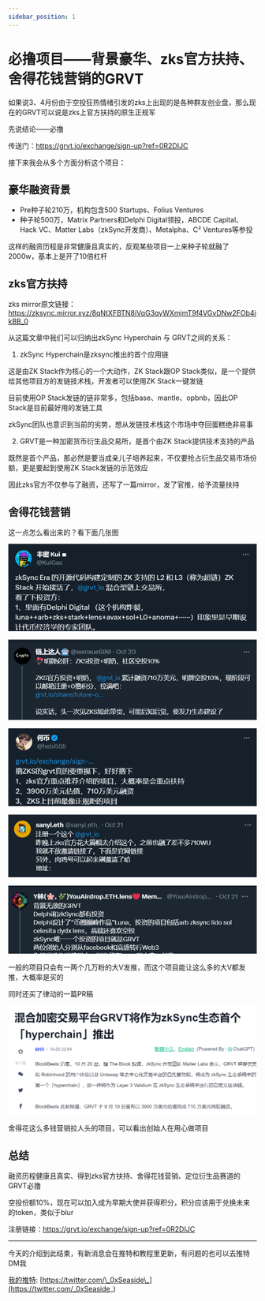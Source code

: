 ```yaml
---
sidebar_position: 1
---
```


# 必撸项目——背景豪华、zks官方扶持、舍得花钱营销的GRVT

如果说3、4月份由于空投狂热情绪引发的zks上出现的是各种群友创业盘，那么现在的GRVT可以说是zks上官方扶持的原生正规军

先说结论——必撸

传送门：https://grvt.io/exchange/sign-up?ref=0R2DIJC

接下来我会从多个方面分析这个项目：

## 豪华融资背景

- Pre种子轮210万，机构包含500 Startups、Folius Ventures
- 种子轮500万，Matrix Partners和Delphi Digital领投，ABCDE Capital、Hack VC、Matter Labs（zkSync开发商）、Metalpha、C² Ventures等参投

这样的融资历程是非常健康且真实的，反观某些项目一上来种子轮就融了2000w，基本上是开了10倍杠杆

## zks官方扶持

zks mirror原文链接：https://zksync.mirror.xyz/8qNtXFBTN8iVqG3qyWXmjmT9f4VGvDNw2FOb4ikBB_0

从这篇文章中我们可以归纳出zkSync Hyperchain 与 GRVT之间的关系：

1. zkSync Hyperchain是zksync推出的首个应用链

这是由ZK Stack作为核心的一个大动作，ZK Stack跟OP Stack类似，是一个提供给其他项目方的发链技术栈，开发者可以使用ZK Stack一键发链

目前使用OP Stack发链的链非常多，包括base、mantle、opbnb，因此OP Stack是目前最好用的发链工具

zkSync团队也意识到当前的劣势，想从发链技术栈这个市场中夺回蛋糕绝非易事

2. GRVT是一种加密货币衍生品交易所，是首个由ZK Stack提供技术支持的产品

既然是首个产品，那必然是要当成亲儿子培养起来，不仅要抢占衍生品交易市场份额，更是要起到使用ZK Stack发链的示范效应

因此zks官方不仅参与了融资，还写了一篇mirror，发了官推，给予流量扶持

## 舍得花钱营销

这一点怎么看出来的？看下面几张图

![GRVT](./img/1.jpg)

![GRVT](./img/2.jpg)

![GRVT](./img/3.jpg)

![GRVT](./img/4.jpg)

![GRVT](./img/5.jpg)

一般的项目只会有一两个几万粉的大V发推，而这个项目能让这么多的大V都发推，大概率是买的

同时还买了律动的一篇PR稿

![GRVT](./img/6.jpg)

舍得花这么多钱营销拉人头的项目，可以看出创始人在用心做项目

## 总结

融资历程健康且真实、得到zks官方扶持、舍得花钱营销、定位衍生品赛道的GRVT必撸

空投份额10%，现在可以加入成为早期大使并获得积分，积分应该用于兑换未来的token，类似于blur

注册链接：https://grvt.io/exchange/sign-up?ref=0R2DIJC

-----

今天的介绍到此结束，有新消息会在推特和教程里更新，有问题的也可以去推特DM我

[我的推特](https://twitter.com/_0xSeaside_): [https://twitter.com/\_0xSeaside\_](https://twitter.com/_0xSeaside_)